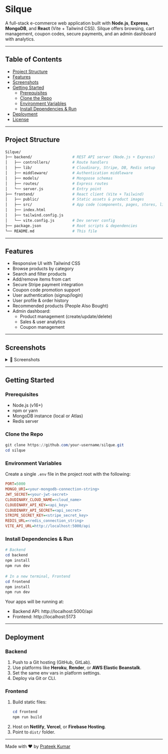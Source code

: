 # Silque

A full-stack e-commerce web application built with **Node.js**, **Express**, **MongoDB**, and **React** (Vite + Tailwind CSS). Silque offers browsing, cart management, coupon codes, secure payments, and an admin dashboard with analytics.

---

## Table of Contents

- [Project Structure](#project-structure)
- [Features](#features)
- [Screenshots](#screenshots)
- [Getting Started](#getting-started)
  - [Prerequisites](#prerequisites)
  - [Clone the Repo](#clone-the-repo)
  - [Environment Variables](#environment-variables)
  - [Install Dependencies & Run](#install-dependencies--run)
- [Deployment](#deployment)
- [License](#license)

---

## Project Structure

```bash
Silque/
├── backend/                  # REST API server (Node.js + Express)
│   ├── controllers/          # Route handlers
│   ├── lib/                  # Cloudinary, Stripe, DB, Redis setup
│   ├── middleware/           # Authentication middleware
│   ├── models/               # Mongoose schemas
│   ├── routes/               # Express routes
│   └── server.js             # Entry point
├── frontend/                 # React client (Vite + Tailwind)
│   ├── public/               # Static assets & product images
│   ├── src/                  # App code (components, pages, stores, lib)
│   ├── index.html
│   ├── tailwind.config.js
│   └── vite.config.js        # Dev server config
├── package.json              # Root scripts & dependencies
└── README.md                 # This file
```

---

## Features

- Responsive UI with Tailwind CSS
- Browse products by category
- Search and filter products
- Add/remove items from cart
- Secure Stripe payment integration
- Coupon code promotion support
- User authentication (signup/login)
- User profile & order history
- Recommended products (People Also Bought)
- Admin dashboard:
  - Product management (create/update/delete)
  - Sales & user analytics
  - Coupon management

---

## Screenshots

<details>
  <summary>🔽 Screenshots</summary>

| Feature                | Screenshot                                              |
|------------------------|---------------------------------------------------------|
| Home Page              | ![Home](./Screenshots/homepage.png)                     |
| Category Page          | ![Category](./Screenshots/category.png)                 |
| Product Detail         | ![Product](./Screenshots/product-page.png)              |
| Cart & Checkout        | ![Cart](./Screenshots/cart.png)                         |
| Cart & Checkout        | ![Checkout](./Screenshots/checkout.png)                 |
| Purchase Success       | ![Purchase Success](./Screenshots/purchase-success.png) |
| Purchase Cancel        | ![Purchase Cancel](./Screenshots/purchase-cancel.png)   |
| Admin Dashboard        | ![Admin](./Screenshots/admin-dashboard.png)             |
| Create Product Form    | ![Create Product](./Screenshots/create-product.png)     |
| Analytics Tab          | ![Analytics](./Screenshots/analytics.png)               |
| Dark Theme             | ![Dark Theme](./Screenshots/light-theme.png)            |
| Light Theme            | ![Light Theme](./Screenshots/dark-theme.png)            |


</details>

---

## Getting Started

### Prerequisites

- Node.js (v16+)
- npm or yarn
- MongoDB instance (local or Atlas)
- Redis server

### Clone the Repo

```powershell
git clone https://github.com/your-username/silque.git
cd silque
```

### Environment Variables

Create a single `.env` file in the project root with the following:

```ini
PORT=5000
MONGO_URI=<your-mongodb-connection-string>
JWT_SECRET=<your-jwt-secret>
CLOUDINARY_CLOUD_NAME=<cloud_name>
CLOUDINARY_API_KEY=<api_key>
CLOUDINARY_API_SECRET=<api_secret>
STRIPE_SECRET_KEY=<stripe_secret_key>
REDIS_URL=<redis_connection_string>
VITE_API_URL=http://localhost:5000/api
```

### Install Dependencies & Run

```powershell
# Backend
cd backend
npm install
npm run dev

# In a new terminal, Frontend
cd frontend
npm install
npm run dev
```

Your apps will be running at:

- Backend API: http://localhost:5000/api
- Frontend: http://localhost:5173

---

## Deployment

### Backend

1. Push to a Git hosting (GitHub, GitLab).
2. Use platforms like **Heroku**, **Render**, or **AWS Elastic Beanstalk**.
3. Set the same env vars in platform settings.
4. Deploy via Git or CLI.

### Frontend

1. Build static files:
   ```powershell
   cd frontend
   npm run build
   ```
2. Host on **Netlify**, **Vercel**, or **Firebase Hosting**.
3. Point to `dist/` folder.

---

Made with ❤️ by [Prateek Kumar](https://github.com/PrateekKumar15)


